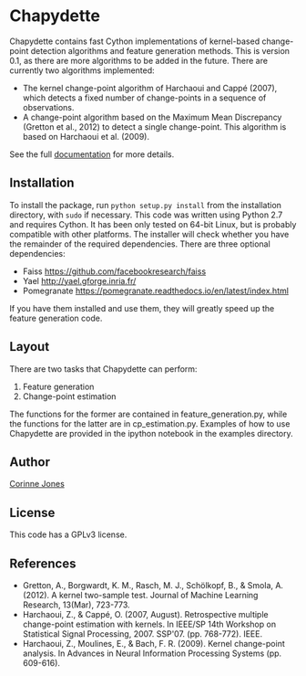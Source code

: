 Chapydette
====================================

Chapydette contains fast Cython implementations of kernel-based change-point detection algorithms and feature generation methods. This is version 0.1, as there are more algorithms to be added in the future. There are currently two algorithms implemented:

* The kernel change-point algorithm of Harchaoui and Cappé (2007), which detects a fixed number of change-points in a sequence of observations.
* A change-point algorithm based on the Maximum Mean Discrepancy (Gretton et al., 2012) to detect a single change-point. This algorithm is based on Harchaoui et al. (2009).

See the full [documentation](www.stat.washington.edu/~cjones6/software/chapydette/) for more details.

Installation
-----------------

To install the package, run `python setup.py install` from the installation directory, with `sudo` if necessary. This code was written using Python 2.7 and requires Cython. It has been only tested on 64-bit Linux, but is probably compatible with other platforms. The installer will check whether you have the remainder of the required dependencies. There are three optional dependencies:

* Faiss https://github.com/facebookresearch/faiss
* Yael http://yael.gforge.inria.fr/
* Pomegranate https://pomegranate.readthedocs.io/en/latest/index.html

If you have them installed and use them, they will greatly speed up the feature generation code.

Layout
-----------------

There are two tasks that Chapydette can perform:

1. Feature generation
2. Change-point estimation

The functions for the former are contained in feature_generation.py, while the functions for the latter are in cp_estimation.py. Examples of how to use Chapydette are provided in the ipython notebook in the examples directory.

Author
-----------------
[Corinne Jones](https://www.stat.washington.edu/people/cjones6/)  

License
-----------------
This code has a GPLv3 license.

References
-----------------

- Gretton, A., Borgwardt, K. M., Rasch, M. J., Schölkopf, B., & Smola, A. (2012). A kernel two-sample test. Journal of Machine Learning Research, 13(Mar), 723-773.  
- Harchaoui, Z., & Cappé, O. (2007, August). Retrospective multiple change-point estimation with kernels. In IEEE/SP 14th Workshop on Statistical Signal Processing, 2007. SSP'07. (pp. 768-772). IEEE.  
- Harchaoui, Z., Moulines, E., & Bach, F. R. (2009). Kernel change-point analysis. In Advances in Neural Information Processing Systems (pp. 609-616).